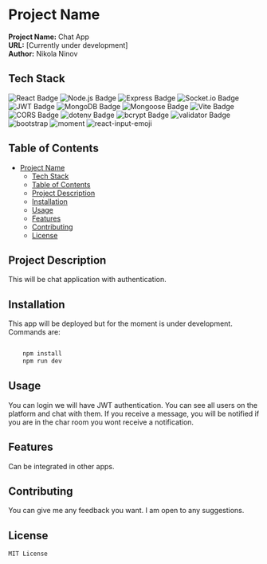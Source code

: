 # Project Name

**Project Name:** Chat App  
**URL:** [Currently under development]  
**Author:** Nikola Ninov  

## Tech Stack
<p>
  <img src="https://img.shields.io/badge/React-61DAFB?logo=react&logoColor=white&style=flat-square" alt="React Badge" />
  <img src="https://img.shields.io/badge/Node.js-339933?logo=node.js&logoColor=white&style=flat-square" alt="Node.js Badge" />
  <img src="https://img.shields.io/badge/Express-000000?logo=express&logoColor=white&style=flat-square" alt="Express Badge" />
  <img src="https://img.shields.io/badge/Socket.io-010101?logo=socket.io&logoColor=white&style=flat-square" alt="Socket.io Badge" />
  <img src="https://img.shields.io/badge/JWT-000000?logo=json-web-tokens&logoColor=white&style=flat-square" alt="JWT Badge" />
  <img src="https://img.shields.io/badge/MongoDB-47A248?logo=mongodb&logoColor=white&style=flat-square" alt="MongoDB Badge" />
  <img src="https://img.shields.io/badge/Mongoose-47A248?logo=mongodb&logoColor=white&style=flat-square" alt="Mongoose Badge" />
  <img src="https://img.shields.io/badge/Vite-646CFF?logo=vite&logoColor=white&style=flat-square" alt="Vite Badge" />
  <img src="https://img.shields.io/badge/CORS-FF3E00?logo=mozilla-firefox&logoColor=white&style=flat-square" alt="CORS Badge" />
  <img src="https://img.shields.io/badge/dotenv-007ACC?logo=dotenv&logoColor=white&style=flat-square" alt="dotenv Badge" />
  <img src="https://img.shields.io/badge/bcrypt-BCrypt?logo=bcrypt&logoColor=white&style=flat-square" alt="bcrypt Badge" />
  <img src="https://img.shields.io/badge/validator-Validator?logo=validator&logoColor=white&style=flat-square" alt="validator Badge" />
  <img src="https://img.shields.io/badge/React%20Bootstrap-7952B3?logo=react&logoColor=white&style=flat-square" alt="bootstrap" />
  <img src="https://img.shields.io/badge/Moment.js-3154A5?logo=moment&logoColor=white&style=flat-square" alt="moment">
  <img src="https://img.shields.io/badge/React%20Input%20Emoji-00D3A0?logo=react&logoColor=white&style=flat-square" alt="react-input-emoji">
</p>

## Table of Contents

- [Project Name](#project-name)
  - [Tech Stack](#tech-stack)
  - [Table of Contents](#table-of-contents)
  - [Project Description](#project-description)
  - [Installation](#installation)
  - [Usage](#usage)
  - [Features](#features)
  - [Contributing](#contributing)
  - [License](#license)

## Project Description

This will be chat application with authentication.

## Installation

This app will be deployed but for the moment is under development.
Commands are:

```JavaScript

    npm install
    npm run dev

```

## Usage

You can login we will have JWT authentication.
You can see all users on the platform and chat with them. If you receive a message, you will be notified if you are in the char room you wont receive a notification. 

## Features

Can be integrated in other apps.

## Contributing

You can give me any feedback you want. I am open to any suggestions.

## License
```
MIT License

```

